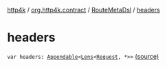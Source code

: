 [http4k](../../index.md) / [org.http4k.contract](../index.md) / [RouteMetaDsl](index.md) / [headers](./headers.md)

# headers

`var headers: `[`Appendable`](../../org.http4k.util/-appendable/index.md)`<`[`Lens`](../../org.http4k.lens/-lens/index.md)`<`[`Request`](../../org.http4k.core/-request/index.md)`, *>>` [(source)](https://github.com/http4k/http4k/blob/master/http4k-contract/src/main/kotlin/org/http4k/contract/routeMeta.kt#L23)